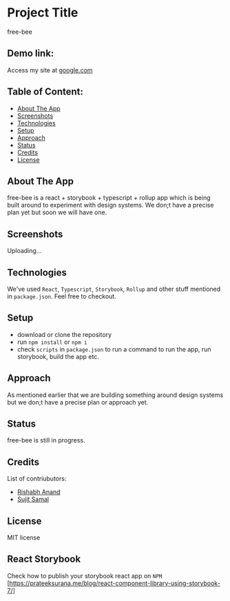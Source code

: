 # Project Title

free-bee

## Demo link:

Access my site at [google.com](https://google.com)

## Table of Content:

-   [About The App](#about-the-app)
-   [Screenshots](#screenshots)
-   [Technologies](#technologies)
-   [Setup](#setup)
-   [Approach](#approach)
-   [Status](#status)
-   [Credits](#credits)
-   [License](#license)

## About The App

free-bee is a react + storybook + typescript + rollup app which is being built around to experiment with design systems. We don;t have a precise plan yet but soon we will have one.

## Screenshots

Uploading...

## Technologies

We've used `React`, `Typescript`, `Storybook`, `Rollup` and other stuff mentioned in `package.json`. Feel free to checkout.

## Setup

-   download or clone the repository
-   run `npm install` or `npm i`
-   check `scripts` in `package.json` to run a command to run the app, run storybook, build the app etc.

## Approach

As mentioned earlier that we are building something around design systems but we don;t have a precise plan or approach yet.

## Status

free-bee is still in progress.

## Credits

List of contriubutors:

-   [Rishabh Anand](https://github.com/ranand16)
-   [Sujit Samal](https://github.com/sujitsamaltechworks)

## License

MIT license

## React Storybook

Check how to publish your storybook react app on `NPM` [https://prateeksurana.me/blog/react-component-library-using-storybook-7/]
